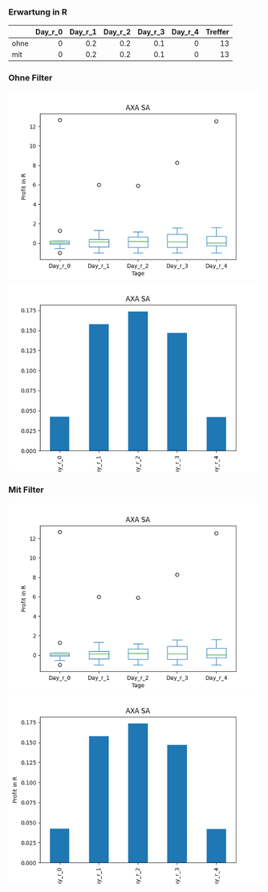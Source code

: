 ### Erwartung in R
|      |   Day_r_0 |   Day_r_1 |   Day_r_2 |   Day_r_3 |   Day_r_4 |   Treffer |
|:-----|----------:|----------:|----------:|----------:|----------:|----------:|
| ohne |         0 |       0.2 |       0.2 |       0.1 |         0 |        13 |
| mit  |         0 |       0.2 |       0.2 |       0.1 |         0 |        13 |

### Ohne Filter
![image info](./data/AXAHY_box_all.png)
![image info](./data/AXAHY_median_all.png)

### Mit Filter
![image info](./data/AXAHY_box_filtered.png)
![image info](./data/AXAHY_median_filtered.png)